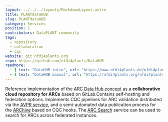 ```yaml
---
layout: ../../../layouts/MarkdownLayout.astro
title: PLANTdataHUB
slug: PLANTdataHUB
category: Services
position: 1
contributors: DataPLANT community
tags: 
  - repository
  - collaboration
  - cqc
website: git.nfdi4plants.org
repo: https://github.com/nfdi4plants/DataHUB
readMore: 
  - { text: "DataHUB intro", url: "https://www.nfdi4plants.de/nfdi4plants.knowledgebase/docs/implementation/DataHub.html" }
  - { text: "DataHUB manual", url: "https://nfdi4plants.org/nfdi4plants.knowledgebase/docs/DataHUB-Manual/index.html" }
---
```


Reference implementation of the [ARC Data Hub concept]({{INTERNAL_DEV_ARC_DATA_HUB}}) as a **collaborative cloud repository for ARCs** based on GitLab.Contains self-hosting and federation options.
Implements CQC pipelines for ARC validation distributed via the [AVPR service](#avpr), and a semi-automated data publication process for the [ARChive](#ARChive) based on CQC hooks.
The [ARC Search](#arc-search) service can be used to search for ARCs across federated instances.